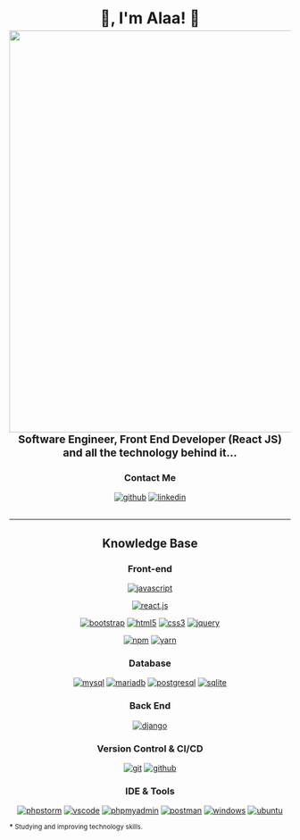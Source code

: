 <h1 style="text-align: center;margin-bottom: 5px;">👋,  I'm Alaa! 💠</h1>
<div align="center">
  <img width="720" height="auto" src=img/cool.gif>
</div>

<h3 style="font-size: 1.2rem; text-align: center;margin: 0 0 20px 0;">Software Engineer, Front End Developer (React JS)
 and all the technology behind it...</h3>
 
 
<div align="center">
<h3>Contact Me </h3>
<a href="https://github.com/AlaaShaban29" target="_blank"><img src="https://img.shields.io/badge/-Alaa_Shaban-black?logo=github&style=flat-square" alt="github"/></a>
<a href="https://www.linkedin.com/in/alaa-shaban-42b662239/" target="_blank"><img src="https://img.shields.io/badge/-Alaa_Shabab-blue?logo=linkedin&style=flat-square" alt="linkedin"></a>
<br/><br/>
</div>


---

<div align="center">
<h2>Knowledge Base </h2>

<h3>Front-end</h3>
<a href="https://developer.mozilla.org/en-US/docs/Web/JavaScript" target="_blank"><img src="https://img.shields.io/badge/JavaScript-white.svg?style=for-the-badge&logo=javascript&logoColor=#F7DF1E" alt="javascript"/></a>

<a href="https://reactjs.org/" target="_blank"><img src="https://img.shields.io/badge/React.Js-white.svg?style=for-the-badge&logo=react&logoColor" alt="react.js"/></a>

<a href="https://getbootstrap.com/" target="_blank"><img src="https://img.shields.io/badge/-Bootstrap-white?logo=bootstrap&logoColor=7952B3&style=for-the-badge" alt="bootstrap"/></a>
<a href="https://html.spec.whatwg.org/multipage/" target="_blank"><img src="https://img.shields.io/badge/-HTML-white?logo=html5&style=for-the-badge" alt="html5"/></a>
<a href="https://www.w3.org/Style/CSS" target="_blank"><img src="https://img.shields.io/badge/-CSS-white?logo=css3&logoColor=1572B6&style=for-the-badge" alt="css3"/></a>
<a href="https://jquery.com/" target="_blank"><img src="https://img.shields.io/badge/-jquery-white?logo=jquery&logoColor=0769AD&style=for-the-badge" alt="jquery"/></a>


<a href="https://www.npmjs.com/" target="_blank"><img src="https://img.shields.io/badge/-npm-white?logo=npm&logoColor=CB3837&style=for-the-badge" alt="npm"/></a>
<a href="https://yarnpkg.com/" target="_blank"><img src="https://img.shields.io/badge/-yarn-white?logo=yarn&logoColor=2C8EBB&style=for-the-badge" alt="yarn"/></a>


<h3>Database</h3>

<a href="https://www.mysql.com/" target="_blank"><img src="https://img.shields.io/badge/-mysql-white?logo=mysql&logoColor=4479A1&style=for-the-badge" alt="mysql"/></a>
<a href="https://mariadb.org/" target="_blank"><img src="https://img.shields.io/badge/-mariadb-white?logo=mariadb&logoColor=003545&style=for-the-badge" alt="mariadb"/></a>
<a href="https://www.postgresql.org/" target="_blank"><img src="https://img.shields.io/badge/-postgresql-white?logo=postgresql&logoColor=003545&style=for-the-badge" alt="postgresql"/></a>
<a href="https://www.sqlite.org/index.html" target="_blank"><img src="https://img.shields.io/badge/-sqlite-white?logo=sqlite&logoColor=003545&style=for-the-badge" alt="sqlite"/></a>

 
<h3>Back End</h3>

<a href="https://www.djangoproject.com/"><img src="https://img.shields.io/badge/-django-white?logo=django&logoColor=0C4B33&style=for-the-badge" alt="django"/></a>


<h3>Version Control & CI/CD</h3>
<a href="https://git-scm.com/" target="_blank"><img src="https://img.shields.io/badge/-git-white?logo=git&logoColor=F05032&style=for-the-badge" alt="git"/></a>
<a href="https://github.com/" target="_blank"><img src="https://img.shields.io/badge/-github-white?logo=github&logoColor=181717&style=for-the-badge" alt="github"/></a>


<h3>IDE & Tools</h3>

<a href="https://www.jetbrains.com/phpstorm/" target="_blank"><img src="https://img.shields.io/badge/-phpstorm-white?logo=phpstorm&logoColor=000000&style=for-the-badge" alt="phpstorm"/></a>
<a href="https://code.visualstudio.com/" target="_blank"><img src="https://img.shields.io/badge/-visual%20sudio%20code-white?logo=visual-studio-code&logoColor=0098FF&style=for-the-badge" alt="vscode"/></a>
<a href="https://www.phpmyadmin.net/" target="_blank"><img src="https://img.shields.io/badge/-phpmyadmin-white?logo=phpmyadmin&logoColor=6C78AF&style=for-the-badge" alt="phpmyadmin"/></a>
<a href="https://www.postman.com/" target="_blank"><img src="https://img.shields.io/badge/-postman-white?logo=postman&logoColor=FF6C37&style=for-the-badge" alt="postman"/></a>
<a href="https://www.microsoft.com/en-us/windows" target="_blank"><img src="https://img.shields.io/badge/-windows-white?logo=windows&logoColor=0078D6&style=for-the-badge" alt="windows"/></a>
<a href="https://ubuntu.com/" target="_blank"><img src="https://img.shields.io/badge/-ubuntu-white?logo=ubuntu&logoColor=E95420&style=for-the-badge" alt="ubuntu"/></a>
</div>

<small><strong>*</strong> Studying and improving technology skills.</small>


